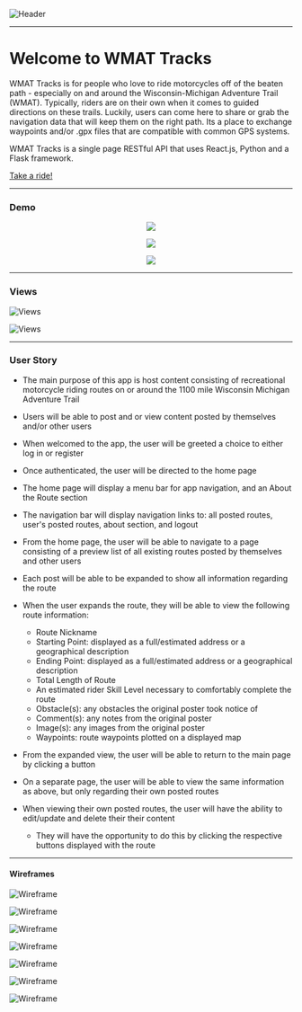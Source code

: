![Header](https://i.imgur.com/Kf7CUTS.png)

___



# Welcome to WMAT Tracks 


WMAT Tracks is for people who love to ride motorcycles off of the beaten path - especially on and around the Wisconsin-Michigan Adventure Trail (WMAT). Typically, riders are on their own when it comes to guided directions on these trails. Luckily, users can come here to share or grab the navigation data that will keep them on the right path. Its a place to exchange waypoints and/or .gpx files that are compatible with common GPS systems.

WMAT Tracks is a single page RESTful API that uses React.js, Python and a Flask framework.

[Take a ride!](https://wmattracks.herokuapp.com/)

***

### Demo


<p align="center">
  <img src="https://i.imgur.com/MrgrPk2.gif">
</p>

<p align="center">
  <img src="https://i.imgur.com/Mi33MTz.gif">
</p>

<p align="center">
  <img src="https://i.imgur.com/0wqj8tY.gif">
</p>



___

### Views 

![Views](https://i.imgur.com/OlSAdMk.png)

![Views](https://i.imgur.com/ALXhR0h.png)


---



### User Story

* The main purpose of this app is host content consisting of recreational motorcycle riding routes on or around the 1100 mile Wisconsin Michigan Adventure Trail

* Users will be able to post and or view content posted by themselves and/or other users

* When welcomed to the app, the user will be greeted a choice to either log in or register

* Once authenticated, the user will be directed to the home page

* The home page will display a menu bar for app navigation, and an About the Route section

* The navigation bar will display navigation links to: all posted routes, user's posted routes, about section, and logout

* From the home page, the user will be able to navigate to a page consisting of a preview list of all existing routes posted by themselves and other users

* Each post will be able to be expanded to show all information regarding the route

* When the user expands the route, they will be able to view the following route information:
  * Route Nickname
  * Starting Point: displayed as a full/estimated address or a geographical description
  * Ending Point: displayed as a full/estimated address or a geographical description
  * Total Length of Route
  * An estimated rider Skill Level necessary to comfortably complete the route
  * Obstacle(s): any obstacles the original poster took notice of
  * Comment(s): any notes from the original poster
  * Image(s): any images from the original poster
  * Waypoints: route waypoints plotted on a displayed map

* From the expanded view, the user will be able to return to the main page by clicking a button

* On a separate page, the user will be able to view the same information as above, but only regarding their own posted routes

* When viewing their own posted routes, the user will have the ability to edit/update and delete their their content
  * They will have the opportunity to do this by clicking the respective buttons displayed with the route

___


#### Wireframes
![Wireframe](https://i.imgur.com/v4HfDyH.png)

![Wireframe](https://i.imgur.com/BvMEkkb.png)

![Wireframe](https://i.imgur.com/zHZzAwM.png)

![Wireframe](https://i.imgur.com/pArQWIg.png)

![Wireframe](https://i.imgur.com/teh6axH.png)

![Wireframe](https://i.imgur.com/TdqiLV0.png)

![Wireframe](https://i.imgur.com/FXaPK8y.png)




